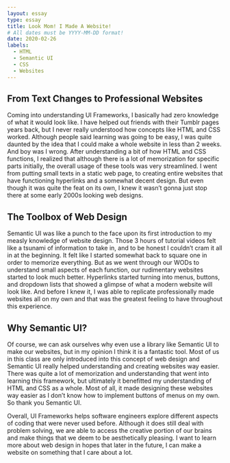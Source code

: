 ```yaml
---
layout: essay
type: essay
title: Look Mom! I Made A Website!
# All dates must be YYYY-MM-DD format!
date: 2020-02-26
labels:
  - HTML
  - Semantic UI
  - CSS
  - Websites
---
```


## From Text Changes to Professional Websites

Coming into understanding UI Frameworks, I basically had zero knowledge of what it would look like. I have helped out friends with their Tumblr pages years back, but I never really understood how concepts like HTML and CSS worked. Although people said learning was going to be easy, I was quite daunted by the idea that I could make a whole website in less than 2 weeks. And boy was I wrong. After understanding a bit of how HTML and CSS functions, I realized that although there is a lot of memorization for specific parts initially, the overall usage of these tools was very streamlined. I went from putting small texts in a static web page, to creating entire websites that have functioning hyperlinks and a somewhat decent design. But even though it was quite the feat on its own, I knew it wasn’t gonna just stop there at some early 2000s looking web designs.

## The Toolbox of Web Design

Semantic UI was like a punch to the face upon its first introduction to my measly knowledge of website design. Those 3 hours of tutorial videos felt like a tsunami of information to take in, and to be honest I couldn’t cram it all in at the beginning. It felt like I started somewhat back to square one in order to memorize everything. But as we went through our WODs to understand small aspects of each function, our rudimentary websites started to look much better. Hyperlinks started turning into menus, buttons, and dropdown lists that showed a glimpse of what a modern website will look like. And before I knew it, I was able to replicate professionally made websites all on my own and that was the greatest feeling to have throughout this experience.

## Why Semantic UI?

Of course, we can ask ourselves why even use a library like Semantic UI to make our websites, but in my opinion I think it is a fantastic tool. Most of us in this class are only introduced into this concept of web design and Semantic UI really helped understanding and creating websites way easier. There was quite a lot of memorization and understanding that went into learning this framework, but ultimately it benefitted my understanding of HTML and CSS as a whole. Most of all, it made designing these websites way easier as I don’t know how to implement buttons of menus on my own. So thank you Semantic UI.

Overall, UI Frameworks helps software engineers explore different aspects of coding that were never used before. Although it does still deal with problem solving, we are able to access the creative portion of our brains and make things that we deem to be aesthetically pleasing. I want to learn more about web design in hopes that later in the future, I can make a website on something that I care about a lot.
